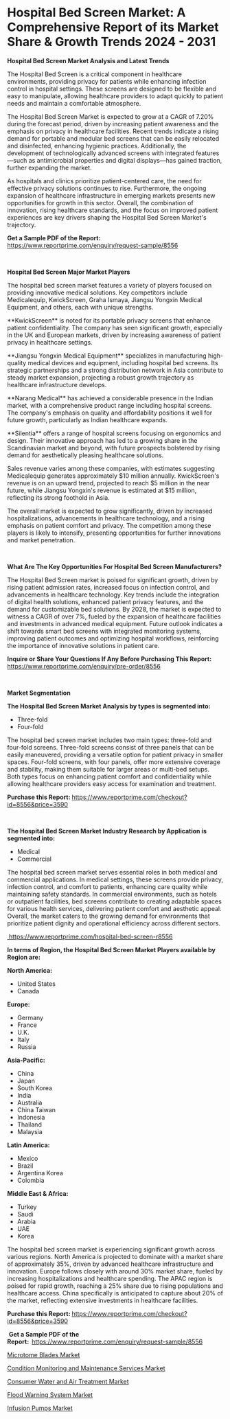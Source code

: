 <p><h1>Hospital Bed Screen Market: A Comprehensive Report of its Market Share & Growth Trends 2024 - 2031</h1></p><p><strong>Hospital Bed Screen Market Analysis and Latest Trends</strong></p>
<p><p>The Hospital Bed Screen is a critical component in healthcare environments, providing privacy for patients while enhancing infection control in hospital settings. These screens are designed to be flexible and easy to manipulate, allowing healthcare providers to adapt quickly to patient needs and maintain a comfortable atmosphere. </p><p>The Hospital Bed Screen Market is expected to grow at a CAGR of 7.20% during the forecast period, driven by increasing patient awareness and the emphasis on privacy in healthcare facilities. Recent trends indicate a rising demand for portable and modular bed screens that can be easily relocated and disinfected, enhancing hygienic practices. Additionally, the development of technologically advanced screens with integrated features—such as antimicrobial properties and digital displays—has gained traction, further expanding the market. </p><p>As hospitals and clinics prioritize patient-centered care, the need for effective privacy solutions continues to rise. Furthermore, the ongoing expansion of healthcare infrastructure in emerging markets presents new opportunities for growth in this sector. Overall, the combination of innovation, rising healthcare standards, and the focus on improved patient experiences are key drivers shaping the Hospital Bed Screen Market's trajectory.</p></p>
<p><strong>Get a Sample PDF of the Report:&nbsp;</strong> <a href="https://www.reportprime.com/enquiry/request-sample/8556?utm_campaign=7&utm_medium=2&utm_source=Github&utm_content=ia&utm_term=27112024&utm_id=hospital-bed-screen">https://www.reportprime.com/enquiry/request-sample/8556</a></p>
<p>&nbsp;</p>
<p><strong>Hospital Bed Screen Major Market Players</strong></p>
<p><p>The hospital bed screen market features a variety of players focused on providing innovative medical solutions. Key competitors include Medicalequip, KwickScreen, Graha Ismaya, Jiangsu Yongxin Medical Equipment, and others, each with unique strengths.</p><p>**KwickScreen** is noted for its portable privacy screens that enhance patient confidentiality. The company has seen significant growth, especially in the UK and European markets, driven by increasing awareness of patient privacy in healthcare settings.</p><p>**Jiangsu Yongxin Medical Equipment** specializes in manufacturing high-quality medical devices and equipment, including hospital bed screens. Its strategic partnerships and a strong distribution network in Asia contribute to steady market expansion, projecting a robust growth trajectory as healthcare infrastructure develops.</p><p>**Narang Medical** has achieved a considerable presence in the Indian market, with a comprehensive product range including hospital screens. The company's emphasis on quality and affordability positions it well for future growth, particularly as Indian healthcare expands.</p><p>**Silentia** offers a range of hospital screens focusing on ergonomics and design. Their innovative approach has led to a growing share in the Scandinavian market and beyond, with future prospects bolstered by rising demand for aesthetically pleasing healthcare solutions.</p><p>Sales revenue varies among these companies, with estimates suggesting Medicalequip generates approximately $10 million annually. KwickScreen's revenue is on an upward trend, projected to reach $5 million in the near future, while Jiangsu Yongxin's revenue is estimated at $15 million, reflecting its strong foothold in Asia.</p><p>The overall market is expected to grow significantly, driven by increased hospitalizations, advancements in healthcare technology, and a rising emphasis on patient comfort and privacy. The competition among these players is likely to intensify, presenting opportunities for further innovations and market penetration.</p></p>
<p>&nbsp;</p>
<p><strong>What Are The Key Opportunities For Hospital Bed Screen Manufacturers?</strong></p>
<p><p>The Hospital Bed Screen market is poised for significant growth, driven by rising patient admission rates, increased focus on infection control, and advancements in healthcare technology. Key trends include the integration of digital health solutions, enhanced patient privacy features, and the demand for customizable bed solutions. By 2028, the market is expected to witness a CAGR of over 7%, fueled by the expansion of healthcare facilities and investments in advanced medical equipment. Future outlook indicates a shift towards smart bed screens with integrated monitoring systems, improving patient outcomes and optimizing hospital workflows, reinforcing the importance of innovative solutions in patient care.</p></p>
<p><strong>Inquire or Share Your Questions If Any Before Purchasing This Report:</strong> <a href="https://www.reportprime.com/enquiry/pre-order/8556?utm_campaign=7&utm_medium=2&utm_source=Github&utm_content=ia&utm_term=27112024&utm_id=hospital-bed-screen">https://www.reportprime.com/enquiry/pre-order/8556</a></p>
<p>&nbsp;</p>
<p><strong>Market Segmentation</strong></p>
<p><strong>The Hospital Bed Screen Market Analysis by types is segmented into:</strong></p>
<p><ul><li>Three-fold</li><li>Four-fold</li></ul></p>
<p><p>The hospital bed screen market includes two main types: three-fold and four-fold screens. Three-fold screens consist of three panels that can be easily maneuvered, providing a versatile option for patient privacy in smaller spaces. Four-fold screens, with four panels, offer more extensive coverage and stability, making them suitable for larger areas or multi-bed setups. Both types focus on enhancing patient comfort and confidentiality while allowing healthcare providers easy access for examination and treatment.</p></p>
<p><strong>Purchase this Report:&nbsp;</strong><a href="https://www.reportprime.com/checkout?id=8556&price=3590&utm_campaign=7&utm_medium=2&utm_source=Github&utm_content=ia&utm_term=27112024&utm_id=hospital-bed-screen">https://www.reportprime.com/checkout?id=8556&price=3590</a></p>
<p>&nbsp;</p>
<p><strong>The Hospital Bed Screen Market Industry Research by Application is segmented into:</strong></p>
<p><ul><li>Medical</li><li>Commercial</li></ul></p>
<p><p>The hospital bed screen market serves essential roles in both medical and commercial applications. In medical settings, these screens provide privacy, infection control, and comfort to patients, enhancing care quality while maintaining safety standards. In commercial environments, such as hotels or outpatient facilities, bed screens contribute to creating adaptable spaces for various health services, delivering patient comfort and aesthetic appeal. Overall, the market caters to the growing demand for environments that prioritize patient dignity and operational efficiency across different sectors.</p></p>
<p><a href="https://www.reportprime.com/hospital-bed-screen-r8556?utm_campaign=7&utm_medium=2&utm_source=Github&utm_content=ia&utm_term=27112024&utm_id=hospital-bed-screen">&nbsp;https://www.reportprime.com/hospital-bed-screen-r8556</a></p>
<p><strong>In terms of Region, the Hospital Bed Screen Market Players available by Region are:</strong></p>
<p>
    <p> <strong> North America: </strong>
        <ul>
            <li>United States</li>
            <li>Canada</li>
        </ul>
        </p> 
    <p> <strong> Europe: </strong>
        <ul>
            <li>Germany</li>
            <li>France</li>
            <li>U.K.</li>
            <li>Italy</li>
            <li>Russia</li>
        </ul>
        </p> 
    <p> <strong> Asia-Pacific: </strong>
        <ul>
            <li>China</li>
            <li>Japan</li>
            <li>South Korea</li>
            <li>India</li>
            <li>Australia</li>
            <li>China Taiwan</li>
            <li>Indonesia</li>
            <li>Thailand</li>
            <li>Malaysia</li>
        </ul>
        </p> 
    <p> <strong> Latin America: </strong>
        <ul>
            <li>Mexico</li>
            <li>Brazil</li>
            <li>Argentina Korea</li>
            <li>Colombia</li>
        </ul>
        </p> 
    <p> <strong> Middle East & Africa: </strong>
        <ul>
            <li>Turkey</li>
            <li>Saudi</li>
            <li>Arabia</li>
            <li>UAE</li>
            <li>Korea</li>
        </ul>
    </p>
    </p>
<p><p>The hospital bed screen market is experiencing significant growth across various regions. North America is projected to dominate with a market share of approximately 35%, driven by advanced healthcare infrastructure and innovation. Europe follows closely with around 30% market share, fueled by increasing hospitalizations and healthcare spending. The APAC region is poised for rapid growth, reaching a 25% share due to rising populations and healthcare access. China specifically is anticipated to capture about 20% of the market, reflecting extensive investments in healthcare facilities.</p></p>
<p><strong>Purchase this Report: </strong><a href="https://www.reportprime.com/checkout?id=8556&price=3590&utm_campaign=7&utm_medium=2&utm_source=Github&utm_content=ia&utm_term=27112024&utm_id=hospital-bed-screen">https://www.reportprime.com/checkout?id=8556&price=3590</a></p>
<p>&nbsp;<strong>Get a Sample PDF of the Report:&nbsp;&nbsp;</strong><a href="https://www.reportprime.com/enquiry/request-sample/8556?utm_campaign=7&utm_medium=2&utm_source=Github&utm_content=ia&utm_term=27112024&utm_id=hospital-bed-screen">https://www.reportprime.com/enquiry/request-sample/8556</a></p>
<p><strong></strong></p>
<p><p><a href="https://github.com/angelajermaine/Market-Research-Report-List-5/blob/main/microtome-blades-market.md?utm_campaign=7&utm_medium=2&utm_source=Github&utm_content=ia&utm_term=27112024&utm_id=hospital-bed-screen">Microtome Blades Market</a></p><p><a href="https://issuu.com/reportprime-2/docs/condition-monitoring-and-maintenanc_beca84e54b0739?utm_campaign=7&utm_medium=2&utm_source=Github&utm_content=ia&utm_term=27112024&utm_id=hospital-bed-screen">Condition Monitoring and Maintenance Services Market</a></p><p><a href="https://issuu.com/reportprime-2/docs/consumer-water-and-air-treatment-ma_4e6cf0b0e775b5?utm_campaign=7&utm_medium=2&utm_source=Github&utm_content=ia&utm_term=27112024&utm_id=hospital-bed-screen">Consumer Water and Air Treatment Market</a></p><p><a href="https://www.linkedin.com/pulse/comprehensive-evaluation-flood-warning-system-market-size-anticipating-gdj2c?utm_campaign=7&utm_medium=2&utm_source=Github&utm_content=ia&utm_term=27112024&utm_id=hospital-bed-screen">Flood Warning System Market</a></p><p><a href="https://github.com/provorikovar/Market-Research-Report-List-6/blob/main/infusion-pumps-market.md?utm_campaign=7&utm_medium=2&utm_source=Github&utm_content=ia&utm_term=27112024&utm_id=hospital-bed-screen">Infusion Pumps Market</a></p></p>
